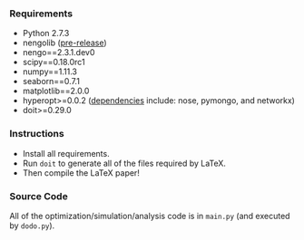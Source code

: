 ### Requirements

 - Python 2.7.3
 - nengolib ([pre-release](https://github.com/arvoelke/nengolib/tree/aee92b8fc45749f07f663fe696745cf0a33bfa17))
 - nengo==2.3.1.dev0
 - scipy==0.18.0rc1
 - numpy==1.11.3
 - seaborn==0.7.1
 - matplotlib==2.0.0
 - hyperopt>=0.0.2 ([dependencies](https://github.com/hyperopt/hyperopt/pull/246/files) include: nose, pymongo, and networkx)
 - doit>=0.29.0

### Instructions

 - Install all requirements.
 - Run `doit` to generate all of the files required by LaTeX.
 - Then compile the LaTeX paper!

### Source Code

All of the optimization/simulation/analysis code is in `main.py` (and executed by `dodo.py`).
